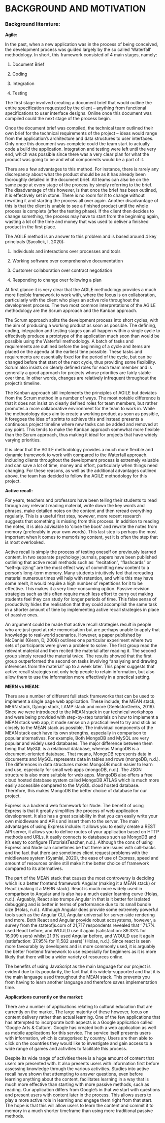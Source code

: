 # BACKGROUND AND MOTIVATION

### Background literature:

**Agile:**

In the past, when a new application was in the process of being conceived, the development process was guided largely by the so called ‘Waterfall’ methodology. In short, this framework consisted of 4 main stages, namely: 

1. Document Brief 

2. Coding 

3. Integration 

4. Testing 

The first stage involved creating a document brief that would outline the entire specification requested by the client – anything from functional specifications to user interface designs. Online once this document was compiled could the next stage of the process begin.  

Once the document brief was compiled, the technical team outlined their own brief for the technical requirements of the project – ideas would range from the application’s architecture and data structures to user interfaces. Only once this document was complete could the team start to actually code a build the application. Integration and testing were left until the very end, which was possible since there was a very clear plan for what the product was going to be and what components would be a part of it. 

There are a few advantages to this method. For instance, there is rarely any discrepancy about what the product should be as it has already been thoroughly detailed in the document brief. All teams can also be on the same page at every stage of the process by simply referring to the brief. The disadvantage of this however, is that once the brief has been outlined, it is effectively set in stone. There is no room for it to change without rewriting it and starting the process all over again. Another disadvantage of this is that the client is unable to see a finished product until the whole process is complete (after the testing phase). If the client then decides to change something, the process may have to start from the beginning again, wasting a lot of the time and money that was used to deliver a finished product in the first place.  

The AGILE method is an answer to this problem and is based around 4 key principals (Sacolick, I, 2020): 

1. Individuals and interactions over processes and tools 

2. Working software over comprehensive documentation 

3. Customer collaboration over contract negotiation 

4. Responding to change over following a plan 

At first glance it is very clear that the AGILE methodology provides a much more flexible framework to work with, where the focus is on collaboration, particularly with the client who plays an active role throughout the development process. The two most common interpretations of the AGILE methodology are the Scrum approach and the Kanban approach.  

The Scrum approach splits the development process into short cycles, with the aim of producing a working product as soon as possible. The defining, coding, integration and testing stages can all happen within a single cycle to effectively produce a prototype of the application much soon than would be possible using the Waterfall methodology. A batch of tasks and requirements are outlined before the beginning of a cycle and items are placed on the agenda at the earliest time possible. These tasks and requirements are essentially fixed for the period of the cycle, but can be changed before that start of the next cycle, thus providing some flexibility. Scrum also insists on clearly defined roles for each team member and is generally a good approach for projects whose priorities are fairly stable over time. In other words, changes are relatively infrequent throughout the project’s timeline.  

The Kanban approach still implements the principles of AGILE but deviates from the Scrum method in a number of ways. The most notable difference is that it does not insist on clearly defined roles for team members, but rather promotes a more collaborative environment for the team to work in. While the methodology does aim to create a working product as soon as possible, it foregoes the idea of sprints to achieve this and instead presents a continuous project timeline where new tasks can be added and removed at any point. This tends to make the Kanban approach somewhat more flexible than the Scrum approach, thus making it ideal for projects that have widely varying priorities.  

It is clear that the AGILE methodology provides a much more flexible and dynamic framework to work with compared to the Waterfall approach. Including clients throughout the development process is extremely valuable and can save a lot of time, money and effort, particularly when things need changing. For these reasons, as well as the additional advantages outlined above, the team has decided to follow the AGILE methodology for this project. 

**Active recall:**

For years, teachers and professors have been telling their students to read through any relevant reading material, write down the key words and phrases, make detailed notes on the content and then reread everything regularly. This is a useful first step, however, more recent research suggests that something is missing from this process. In addition to reading the notes, it is also advisable to ‘close the book’ and rewrite the notes from memory (preferably in your own words). This last step is perhaps the most important when it comes to memorising content, yet it is often the step that is most overlooked.  

Active recall is simply the process of testing oneself on previously learned content. In two separate psychology journals, papers have been published outlining that active recall methods such as: “recitation”, “flashcards” or “self-quizzing” are the most effect way of committing new content to a person’s long-term memory. Many students intuitively feel that rereading material numerous times will help with retention, and while this may have some merit, it would require a high number of repetitions for it to be effective. This makes it a very time-consuming option. Passive revision strategies such as this often require much less effort to carry out making students feel they can study for longer periods of time. This false sense of productivity hides the realisation that they could accomplish the same task in a shorter amount of time by implementing active recall strategies in place of passive ones.  

An argument could be made that active recall strategies result in people who are just good at rote memorisation but are perhaps unable to apply that knowledge to real-world scenarios. However, a paper published by McDaniel (Glenn, D, 2009) outlines one particular experiment where two sets of participants were given a problem to solve. The first group read the relevant material and then recited the material after reading it. The second group simply reread the material twice. The results showed that the first group outperformed the second on tasks involving “analysing and drawing inferences from the material” up to a week later. This paper suggests that active recall strategies not only help people to retain information, but also allow them to use the information more effectively in a practical setting. 

**MERN vs MEAN:**

There are a number of different full stack frameworks that can be used to implement a single page web application. These include; the MEAN stack, MERN stack, Django stack, LAMP stack and more (GeeksforGeeks, 2019). Since we were introduced to the MEAN stack in our technical workshops and were being provided with step-by-step tutorials on how to implement a MEAN stack web app, it made sense on a practical level to try and stick as closely to the MEAN stack as possible. The individual components of the MEAN stack each have its own strengths, especially in comparison to popular alternatives. For example, Both MongoDB and MySQL are very popular and widely used databases. The major difference between them being that MySQL is a relational database, whereas MongoDB is a document-oriented database. That means, MongoDB represents data in documents and MySQL represents data in tables and rows (mongoDB, n.d.). The differences in data structures makes MongoDB much easier to learn and use, especially for small web apps (mongoDB, n.d.). The JSON structure is also more suitable for web apps. MongoDB also offers a free cloud hosted database system called MongoDB ATLAS which is much more easily accessible compared to the MySQL cloud hosted database. Therefore, this makes MongoDB the better choice of database for our project.  

Express is a backend web framework for Node. The benefit of using Express is that it greatly simplifies the process of web application development. It also has a great scalability in that you can easily write your own middleware and APIs and insert them to the server. The main advantages of using Express include: it allows you to easily create a REST API server, it allows you to define routes of your application based on HTTP methods and URLs, it easily connects to databases such as MongoDB and it’s easy to configure (TutorialsTeacher, n.d.).  Although the cons of using Express and Node can sometimes be that there are issues with call-backs and the fact that there are sometimes client request problems with the middleware system (Syamlal, 2020), the ease of use of Express, speed and amount of resources online still make it the better choice of framework compared to its alternatives.  

The part of the MEAN stack that causes the most controversy is deciding which is a better frontend framework Angular (making it a MEAN stack) or React (making it a MERN stack). React is much more widely used in comparison to Angular and is also has a much easier learning curve (Holas, n.d.).  Arguably, React also trumps Angular in that is it better for isolated debugging and is better in terms of performance due to its small bundle size (Holas, n.d.). Although Angular does provide some extremely powerful tools such as the Angular CLI, Angular universal for server-side rendering and more. Both React and Angular provide robust ecosystems, however, a survey from the stateofjs.com of 21,717 respondents revealed that ‘ 71.7% used React before, and WOULD use it again (satisfaction: 89.33% for 16,099 users) whilst 21.9% used Angular before, and WOULD use it again (satisfaction: 37.95% for 11,582 users)’ (Holas, n.d.). Since react is seen more favourably by developers and is more commonly used, it is arguably the better frontend framework to use especially for beginners as it is more likely that there will be a wider variety of resources online.  

The benefits of using JavaScript as the main language for our project is evident due to its popularity, the fact that it is widely-supported and that it is the main language used throughout the MEAN stack. This prevents you from having to learn another language and therefore saves implementation time. 

**Applications currently on the market:**

There are a number of applications relating to cultural education that are currently on the market. The large majority of these however, focus on content delivery rather than actual learning. One of the few applications that has attempted to incorporate both aspects is a Google application called ‘Google Arts & Culture’. Google has created both a web application as well as mobile applications for this service. The service itself presents users with information, which is categorised by country. Users are then able to click on the countries they would like to investigate and gain access to a wide range of games and activities to facilitate this process.  

Despite its wide range of activities there is a huge amount of content that users are presented with. It also presents users with information first before assessing knowledge through the various activities. Studies into active recall have shown that attempting to answer questions, even before learning anything about the content, facilitates learning in a way that is much more effective than starting with more passive methods, such as reading. Our application differs from Google’s in that we start with questions and present users with content later in the process. This allows users to play a more active role in learning and engage them right from that start. The hope is that this will allow users to learn the content and commit it to memory in a much shorter timeframe than using more traditional passive methods.   






